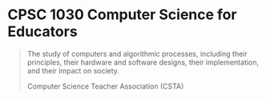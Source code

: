 CPSC 1030 Computer Science for Educators
========================================

> The study of computers and algorithmic processes, including their principles, their hardware and software designs, their implementation, and their impact on society.
> 
> Computer Science Teacher Association (CSTA)
